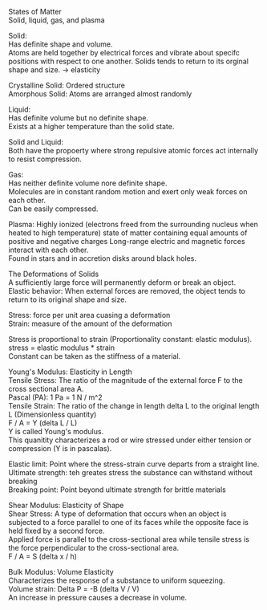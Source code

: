 States of Matter  
Solid, liquid, gas, and plasma  

Solid:  
Has definite shape and volume.  
Atoms are held together by electrical forces and vibrate about specifc positions with respect to one another. Solids tends to return to its orginal shape and size. -> elasticity  

Crystalline Solid: Ordered structure  
Amorphous Solid: Atoms are arranged almost randomly  

Liquid:  
Has definite volume but no definite shape.  
Exists at a higher temperature than the solid state.  

Solid and Liquid:  
Both have the propoerty where strong repulsive atomic forces act internally to resist compression.  

Gas:  
Has neither definite volume nore definite shape.  
Molecules are in constant random motion and exert only weak forces on each other.  
Can be easily compressed.

Plasma: Highly ionized (electrons freed from the surrounding nucleus when heated to high temperature) state of matter containing equal amounts of positive and negative charges
Long-range electric and magnetic forces interact with each other.  
Found in stars and in accretion disks around black holes.  

The Deformations of Solids  
A sufficiently large force will permanently deform or break an object.  
Elastic behavior: When external forces are removed, the object tends to return to its original shape and size.  

Stress: force per unit area cuasing a deformation  
Strain: measure of the amount of the deformation  

Stress is proportional to strain (Proportionality constant: elastic modulus).  
stress = elastic modulus * strain  
Constant can be taken as the stiffness of a material.  

Young's Modulus: Elasticity in Length  
Tensile Stress: The ratio of the magnitude of the external force F to the cross sectional area A.  
Pascal (PA): 1 Pa = 1 N / m^2  
Tensile Strain: The ratio of the change in length delta L to the original length L (Dimensionless quantity)  
F / A  = Y (delta L / L)  
Y is called Young's modulus.  
This quanitity characterizes a rod or wire stressed under either tension or compression (Y is in pascalas).  

Elastic limit: Point where the stress-strain curve departs from a straight line.  
Ultimate strength: teh greates stress the substance can withstand without breaking  
Breaking point: Point beyond ultimate strength for brittle materials  

Shear Modulus: Elasticity of Shape  
Shear Stress: A type of deformation that occurs when an object is subjected to a force parallel to one of its faces while the opposite face is held fixed by a second force.  
Applied force is parallel to the cross-sectional area while tensile stress is the force perpendicular to the cross-sectional area.  
F / A = S (delta x / h)  

Bulk Modulus: Volume Elasticity  
Characterizes the response of a substance to uniform squeezing.  
Volume strain: Delta P = -B (delta V /  V)  
An increase in pressure causes a decrease in volume.  

